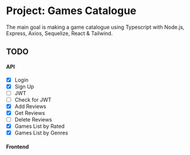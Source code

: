 # Project: Games Catalogue

The main goal is making a game catalogue using Typescript with Node.js, Express, Axios, Sequelize, React & Tailwind.

## TODO

#### API

- [x] Login
- [X] Sign Up
- [ ] JWT 
- [ ] Check for JWT
- [X] Add Reviews
- [X] Get Reviews
- [ ] Delete Reviews
- [X] Games List by Rated
- [X] Games List by Genres

#### Frontend